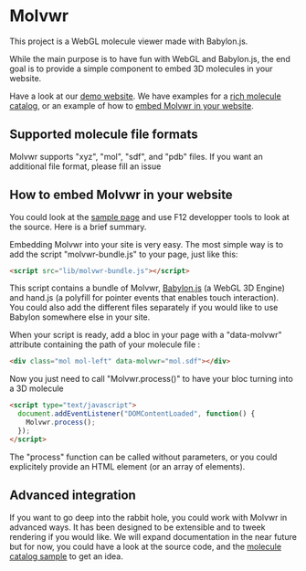 Molvwr
==========

This project is a WebGL molecule viewer made with Babylon.js.

While the main purpose is to have fun with WebGL and Babylon.js, the end goal is to provide a simple component to embed 3D molecules in your website.

Have a look at our [demo website](https://sciencelabshs.github.io/molvwr/#cyanocobalamin). We have examples for a [rich molecule catalog](https://sciencelabshs.github.io/molvwr), or an example of how to [embed Molvwr in your website](https://sciencelabshs.github.io/molvwr/embedexample.html).

## Supported molecule file formats
Molvwr supports "xyz", "mol", "sdf", and "pdb" files. If you want an additional file format, please fill an issue

## How to embed Molvwr in your website
You could look at the [sample page](https://sciencelabshs.github.io/molvwr/embedexample.html) and use F12 developper tools to look at the source. Here is a brief summary.

Embedding Molvwr into your site is very easy. The most simple way is to add the script "molvwr-bundle.js" to your page, just like this:<br/>
```html
<script src="lib/molvwr-bundle.js"></script>
```

This script contains a bundle of Molvwr, [Babylon.js](http://www.babylonjs.com) (a WebGL 3D Engine) and hand.js (a polyfill for pointer events that enables touch interaction).<br/>
You could also add the different files separately if you would like to use Babylon somewhere else in your site.
            
When your script is ready, add a bloc in your page with a "data-molvwr" attribute containing the path of your molecule file :
```html
<div class="mol mol-left" data-molvwr="mol.sdf"></div>
```

Now you just need to call "Molvwr.process()" to have your bloc turning into a 3D molecule
```html
<script type="text/javascript">
  document.addEventListener("DOMContentLoaded", function() {
    Molvwr.process();
  });
</script>
````
The "process" function can be called without parameters, or you could explicitely provide an HTML element (or an array of elements).

## Advanced integration
If you want to go deep into the rabbit hole, you could work with Molvwr in advanced ways. It has been designed to be extensible and to tweek rendering if you would like. We will expand documentation in the near future but for now, you could have a look at the source code, and the [molecule catalog sample](http://gleborgne.github.io/molvwr) to get an idea.
